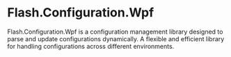 # Flash.Configuration.Wpf

Flash.Configuration.Wpf is a configuration management library designed to parse and update configurations dynamically. A flexible and efficient library for handling configurations across different environments.